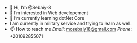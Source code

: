 - 👋 Hi, I’m @Sebaiy-8
- 👀 I’m interested in Web developement
- 🌱 I’m currently learning dotNet Core
- I am currently in military service and trying to learn as well. 
- 📫 How to reach me
   *Email*: mosebaiy18@gmail.com
  *Phone*: +201092855071


<!---
Sebaiy-8/Sebaiy-8 is a ✨ special ✨ repository because its `README.md` (this file) appears on your GitHub profile.
You can click the Preview link to take a look at your changes.
--->
